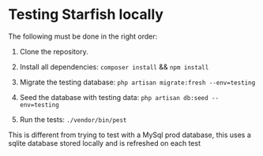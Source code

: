 
# Testing Starfish locally



The following must be done in the right order:

1. Clone the repository.

2. Install all dependencies: `composer install` && `npm install`

3. Migrate the testing database: `php artisan migrate:fresh --env=testing`

4. Seed the database with testing data: `php artisan db:seed --env=testing`

5. Run the tests: `./vendor/bin/pest`


This is different from trying to test with a MySql prod database, this uses a sqlite database stored locally and is refreshed on each test
